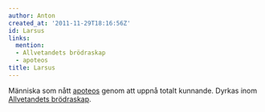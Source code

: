 ```yaml
---
author: Anton
created_at: '2011-11-29T18:16:56Z'
id: Larsus
links:
  mention:
  - Allvetandets brödraskap
  - apoteos
title: Larsus
---
```


Människa som nått [apoteos] genom att uppnå totalt kunnande. Dyrkas inom [Allvetandets brödraskap].

  [apoteos]: apoteos
  [Allvetandets brödraskap]: Allvetandets_brödraskap
